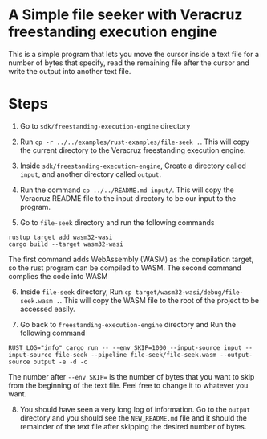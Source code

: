 # A Simple file seeker with Veracruz freestanding execution engine

This is a simple program that lets you move the cursor inside a text file for a number of bytes that specify, read the remaining file after the cursor and write the output into another text file.

# Steps

1. Go to `sdk/freestanding-execution-engine` directory

2. Run `cp -r ../../examples/rust-examples/file-seek .`. This will copy the current directory to the Veracruz freestanding execution engine.

3. Inside `sdk/freestanding-execution-engine`, Create a directory called `input`, and another directory called `output`.

4. Run the command `cp ../../README.md input/`. This will copy the Veracruz README file to the input directory to be our input to the program.

5. Go to `file-seek` directory and run the following commands
  ```
  rustup target add wasm32-wasi
  cargo build --target wasm32-wasi
  ```
The first command adds WebAssembly (WASM) as the compilation target, so the rust program can be compiled to WASM. The second command complies the code into WASM

6. Inside `file-seek` directory, Run `cp target/wasm32-wasi/debug/file-seek.wasm .`.
  This will copy the WASM file to the root of the project to be accessed easily.

7. Go back to `freestanding-execution-engine` directory and Run the following command
```
RUST_LOG="info" cargo run -- --env SKIP=1000 --input-source input --input-source file-seek --pipeline file-seek/file-seek.wasm --output-source output -e -d -c
```
The number after `--env SKIP=` is the number of bytes that you want to skip from the beginning of the text file. Feel free to change it to whatever you want.

8. You should have seen a very long log of information. Go to the `output` directory and you should see the `NEW_README.md` file and it should the remainder of the text file after skipping the desired number of bytes.
